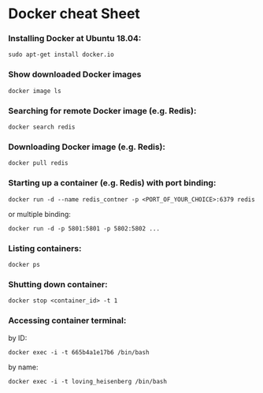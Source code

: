 # Docker cheat Sheet

### Installing Docker at Ubuntu 18.04:
`sudo apt-get install docker.io`

### Show downloaded Docker images
`docker image ls`

### Searching for remote Docker image (e.g. Redis):
`docker search redis`

### Downloading Docker image (e.g. Redis):
`docker pull redis`

### Starting up a container (e.g. Redis) with port binding:
`docker run -d --name redis_contner -p <PORT_OF_YOUR_CHOICE>:6379 redis`

or multiple binding:

`docker run -d -p 5801:5801 -p 5802:5802 ...`

### Listing containers:
`docker ps`

### Shutting down container:
`docker stop <container_id> -t 1`

### Accessing container terminal:
by ID:

`docker exec -i -t 665b4a1e17b6 /bin/bash`

by name:

`docker exec -i -t loving_heisenberg /bin/bash`
